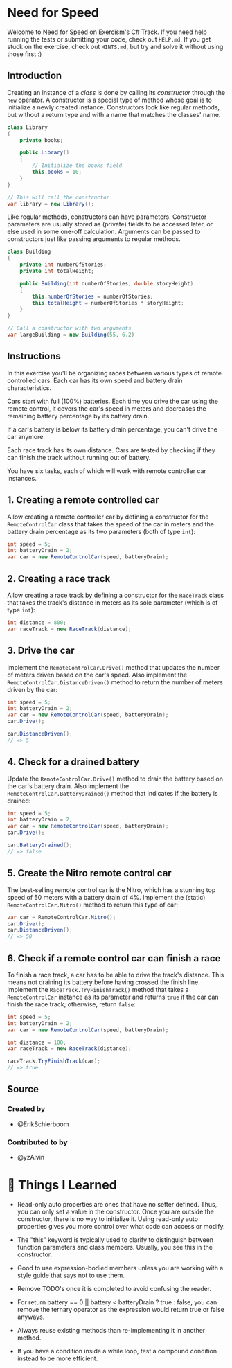 # Need for Speed

Welcome to Need for Speed on Exercism's C# Track.
If you need help running the tests or submitting your code, check out `HELP.md`.
If you get stuck on the exercise, check out `HINTS.md`, but try and solve it without using those first :)

## Introduction

Creating an instance of a _class_ is done by calling its _constructor_ through the `new` operator. A constructor is a special type of method whose goal is to initialize a newly created instance. Constructors look like regular methods, but without a return type and with a name that matches the classes' name.

```csharp
class Library
{
    private books;

    public Library()
    {
        // Initialize the books field
        this.books = 10;
    }
}

// This will call the constructor
var library = new Library();
```

Like regular methods, constructors can have parameters. Constructor parameters are usually stored as (private) fields to be accessed later, or else used in some one-off calculation. Arguments can be passed to constructors just like passing arguments to regular methods.

```csharp
class Building
{
    private int numberOfStories;
    private int totalHeight;

    public Building(int numberOfStories, double storyHeight)
    {
        this.numberOfStories = numberOfStories;
        this.totalHeight = numberOfStories * storyHeight;
    }
}

// Call a constructor with two arguments
var largeBuilding = new Building(55, 6.2)
```

## Instructions

In this exercise you'll be organizing races between various types of remote controlled cars. Each car has its own speed and battery drain characteristics.

Cars start with full (100%) batteries. Each time you drive the car using the remote control, it covers the car's speed in meters and decreases the remaining battery percentage by its battery drain.

If a car's battery is below its battery drain percentage, you can't drive the car anymore.

Each race track has its own distance. Cars are tested by checking if they can finish the track without running out of battery.

You have six tasks, each of which will work with remote controller car instances.

## 1. Creating a remote controlled car

Allow creating a remote controller car by defining a constructor for the `RemoteControlCar` class that takes the speed of the car in meters and the battery drain percentage as its two parameters (both of type `int`):

```csharp
int speed = 5;
int batteryDrain = 2;
var car = new RemoteControlCar(speed, batteryDrain);
```

## 2. Creating a race track

Allow creating a race track by defining a constructor for the `RaceTrack` class that takes the track's distance in meters as its sole parameter (which is of type `int`):

```csharp
int distance = 800;
var raceTrack = new RaceTrack(distance);
```

## 3. Drive the car

Implement the `RemoteControlCar.Drive()` method that updates the number of meters driven based on the car's speed. Also implement the `RemoteControlCar.DistanceDriven()` method to return the number of meters driven by the car:

```csharp
int speed = 5;
int batteryDrain = 2;
var car = new RemoteControlCar(speed, batteryDrain);
car.Drive();

car.DistanceDriven();
// => 5
```

## 4. Check for a drained battery

Update the `RemoteControlCar.Drive()` method to drain the battery based on the car's battery drain. Also implement the `RemoteControlCar.BatteryDrained()` method that indicates if the battery is drained:

```csharp
int speed = 5;
int batteryDrain = 2;
var car = new RemoteControlCar(speed, batteryDrain);
car.Drive();

car.BatteryDrained();
// => false
```

## 5. Create the Nitro remote control car

The best-selling remote control car is the Nitro, which has a stunning top speed of 50 meters with a battery drain of 4%. Implement the (static) `RemoteControlCar.Nitro()` method to return this type of car:

```csharp
var car = RemoteControlCar.Nitro();
car.Drive();
car.DistanceDriven();
// => 50
```

## 6. Check if a remote control car can finish a race

To finish a race track, a car has to be able to drive the track's distance. This means not draining its battery before having crossed the finish line. Implement the `RaceTrack.TryFinishTrack()` method that takes a `RemoteControlCar` instance as its parameter and returns `true` if the car can finish the race track; otherwise, return `false`:

```csharp
int speed = 5;
int batteryDrain = 2;
var car = new RemoteControlCar(speed, batteryDrain);

int distance = 100;
var raceTrack = new RaceTrack(distance);

raceTrack.TryFinishTrack(car);
// => true
```

## Source

### Created by

- @ErikSchierboom

### Contributed to by

- @yzAlvin

# 🧠 Things I Learned

- Read-only auto properties are ones that have no setter defined. Thus, you can only set a value in the constructor. Once you are outside the constructor, there is no way to initialize it. Using read-only auto properties gives you more control over what code can access or modify.

- The "this" keyword is typically used to clarify to distinguish between function parameters and class members. Usually, you see this in the constructor.

- Good to use expression-bodied members unless you are working with a style guide that says not to use them.

- Remove TODO's once it is completed to avoid confusing the reader.

- For return battery == 0 || battery < batteryDrain ? true : false, you can remove the ternary operator as the expression would return true or false anyways.

- Always reuse existing methods than re-implementing it in another method.

- If you have a condition inside a while loop, test a compound condition instead to be more efficient.
